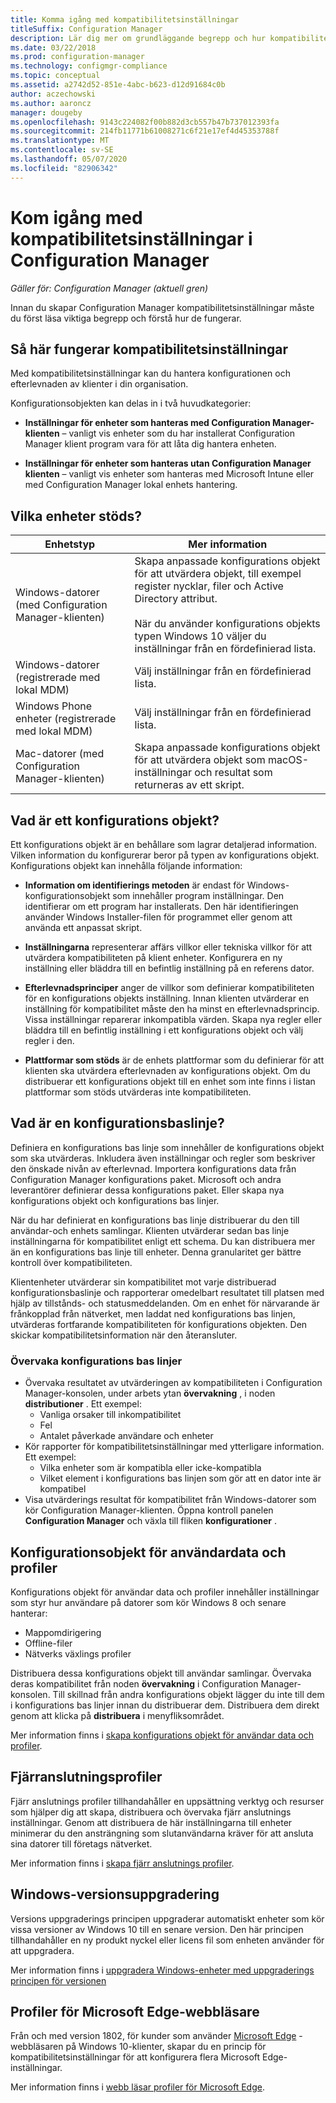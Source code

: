 ```yaml
---
title: Komma igång med kompatibilitetsinställningar
titleSuffix: Configuration Manager
description: Lär dig mer om grundläggande begrepp och hur kompatibilitetsinställningar fungerar
ms.date: 03/22/2018
ms.prod: configuration-manager
ms.technology: configmgr-compliance
ms.topic: conceptual
ms.assetid: a2742d52-851e-4abc-b623-d12d91684c0b
author: aczechowski
ms.author: aaroncz
manager: dougeby
ms.openlocfilehash: 9143c224082f00b882d3cb557b47b737012393fa
ms.sourcegitcommit: 214fb11771b61008271c6f21e17ef4d45353788f
ms.translationtype: MT
ms.contentlocale: sv-SE
ms.lasthandoff: 05/07/2020
ms.locfileid: "82906342"
---
```

# <a name="get-started-with-compliance-settings-in-configuration-manager"></a>Kom igång med kompatibilitetsinställningar i Configuration Manager

*Gäller för: Configuration Manager (aktuell gren)*

Innan du skapar Configuration Manager kompatibilitetsinställningar måste du först läsa viktiga begrepp och förstå hur de fungerar.  



## <a name="how-compliance-settings-work"></a>Så här fungerar kompatibilitetsinställningar  
Med kompatibilitetsinställningar kan du hantera konfigurationen och efterlevnaden av klienter i din organisation.  

Konfigurationsobjekten kan delas in i två huvudkategorier:  

- **Inställningar för enheter som hanteras med Configuration Manager-klienten** – vanligt vis enheter som du har installerat Configuration Manager klient program vara för att låta dig hantera enheten.  

- **Inställningar för enheter som hanteras utan Configuration Manager klienten** – vanligt vis enheter som hanteras med Microsoft Intune eller med Configuration Manager lokal enhets hantering.  



## <a name="what-devices-are-supported"></a>Vilka enheter stöds?  

| Enhetstyp | Mer information |  
|------------|----------------------|  
| Windows-datorer (med Configuration Manager-klienten) | Skapa anpassade konfigurations objekt för att utvärdera objekt, till exempel register nycklar, filer och Active Directory attribut.<br /><br /> När du använder konfigurations objekts typen Windows 10 väljer du inställningar från en fördefinierad lista. |  
| Windows-datorer (registrerade med lokal MDM) | Välj inställningar från en fördefinierad lista. |  
| Windows Phone enheter (registrerade med lokal MDM) | Välj inställningar från en fördefinierad lista. |  
| Mac-datorer (med Configuration Manager-klienten) | Skapa anpassade konfigurations objekt för att utvärdera objekt som macOS-inställningar och resultat som returneras av ett skript. |  



## <a name="what-is-a-configuration-item"></a>Vad är ett konfigurations objekt?  
Ett konfigurations objekt är en behållare som lagrar detaljerad information. Vilken information du konfigurerar beror på typen av konfigurations objekt. Konfigurations objekt kan innehålla följande information:

- **Information om identifierings metoden** är endast för Windows-konfigurationsobjekt som innehåller program inställningar. Den identifierar om ett program har installerats. Den här identifieringen använder Windows Installer-filen för programmet eller genom att använda ett anpassat skript.  

- **Inställningarna** representerar affärs villkor eller tekniska villkor för att utvärdera kompatibiliteten på klient enheter. Konfigurera en ny inställning eller bläddra till en befintlig inställning på en referens dator.  

- **Efterlevnadsprinciper** anger de villkor som definierar kompatibiliteten för en konfigurations objekts inställning. Innan klienten utvärderar en inställning för kompatibilitet måste den ha minst en efterlevnadsprincip. Vissa inställningar reparerar inkompatibla värden. Skapa nya regler eller bläddra till en befintlig inställning i ett konfigurations objekt och välj regler i den.  

- **Plattformar som stöds** är de enhets plattformar som du definierar för att klienten ska utvärdera efterlevnaden av konfigurations objekt. Om du distribuerar ett konfigurations objekt till en enhet som inte finns i listan plattformar som stöds utvärderas inte kompatibiliteten.  



## <a name="what-is-a-configuration-baseline"></a>Vad är en konfigurationsbaslinje?  
Definiera en konfigurations bas linje som innehåller de konfigurations objekt som ska utvärderas. Inkludera även inställningar och regler som beskriver den önskade nivån av efterlevnad. Importera konfigurations data från Configuration Manager konfigurations paket. Microsoft och andra leverantörer definierar dessa konfigurations paket. Eller skapa nya konfigurations objekt och konfigurations bas linjer.  

När du har definierat en konfigurations bas linje distribuerar du den till användar-och enhets samlingar. Klienten utvärderar sedan bas linje inställningarna för kompatibilitet enligt ett schema. Du kan distribuera mer än en konfigurations bas linje till enheter. Denna granularitet ger bättre kontroll över kompatibiliteten. 

Klientenheter utvärderar sin kompatibilitet mot varje distribuerad konfigurationsbaslinje och rapporterar omedelbart resultatet till platsen med hjälp av tillstånds- och statusmeddelanden. Om en enhet för närvarande är frånkopplad från nätverket, men laddat ned konfigurations bas linjen, utvärderas fortfarande kompatibiliteten för konfigurations objekten. Den skickar kompatibilitetsinformation när den återansluter.  

### <a name="monitoring-configuration-baselines"></a>Övervaka konfigurations bas linjer
- Övervaka resultatet av utvärderingen av kompatibiliteten i Configuration Manager-konsolen, under arbets ytan **övervakning** , i noden **distributioner** . Ett exempel:
  - Vanliga orsaker till inkompatibilitet
  - Fel
  - Antalet påverkade användare och enheter
- Kör rapporter för kompatibilitetsinställningar med ytterligare information. Ett exempel:
  - Vilka enheter som är kompatibla eller icke-kompatibla
  - Vilket element i konfigurations bas linjen som gör att en dator inte är kompatibel
- Visa utvärderings resultat för kompatibilitet från Windows-datorer som kör Configuration Manager-klienten. Öppna kontroll panelen **Configuration Manager** och växla till fliken **konfigurationer** .  



## <a name="user-data-and-profiles-configuration-items"></a>Konfigurationsobjekt för användardata och profiler  
Konfigurations objekt för användar data och profiler innehåller inställningar som styr hur användare på datorer som kör Windows 8 och senare hanterar:  
- Mappomdirigering
- Offline-filer
- Nätverks växlings profiler  

Distribuera dessa konfigurations objekt till användar samlingar. Övervaka deras kompatibilitet från noden **övervakning** i Configuration Manager-konsolen. Till skillnad från andra konfigurations objekt lägger du inte till dem i konfigurations bas linjer innan du distribuerar dem. Distribuera dem direkt genom att klicka på **distribuera** i menyfliksområdet.  

Mer information finns i [skapa konfigurations objekt för användar data och profiler](../deploy-use/create-user-data-and-profiles-configuration-items.md).  



## <a name="remote-connection-profiles"></a>Fjärranslutningsprofiler  
Fjärr anslutnings profiler tillhandahåller en uppsättning verktyg och resurser som hjälper dig att skapa, distribuera och övervaka fjärr anslutnings inställningar. Genom att distribuera de här inställningarna till enheter minimerar du den ansträngning som slutanvändarna kräver för att ansluta sina datorer till företags nätverket.  

Mer information finns i [skapa fjärr anslutnings profiler](../deploy-use/create-remote-connection-profiles.md).  



## <a name="windows-edition-upgrade"></a>Windows-versionsuppgradering
Versions uppgraderings principen uppgraderar automatiskt enheter som kör vissa versioner av Windows 10 till en senare version. Den här principen tillhandahåller en ny produkt nyckel eller licens fil som enheten använder för att uppgradera.

Mer information finns i [uppgradera Windows-enheter med uppgraderings principen för versionen](../deploy-use/upgrade-windows-version.md)



## <a name="microsoft-edge-browser-profiles"></a>Profiler för Microsoft Edge-webbläsare
<!-- 1357310 -->
Från och med version 1802, för kunder som använder [Microsoft Edge](https://www.microsoft.com/itpro/microsoft-edge) -webbläsaren på Windows 10-klienter, skapar du en princip för kompatibilitetsinställningar för att konfigurera flera Microsoft Edge-inställningar. 

Mer information finns i [webb läsar profiler för Microsoft Edge](../deploy-use/browser-profiles.md).

